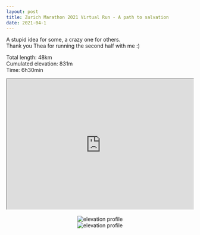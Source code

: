 ```yaml
---
layout: post
title: Zurich Marathon 2021 Virtual Run - A path to salvation
date: 2021-04-1
---
```



A stupid idea for some, a crazy one for others.<br />
Thank you Thea for running the second half with me :)

Total length: 48km <br />
Cumulated elevation: 831m <br />
Time: 6h30min <br />

<div class="map-responsive">
<iframe src="https://www.google.com/maps/d/embed?mid=1PnUUjPr-AfY5bNqy5iI3z-7_RNkbR4FY" width="640" height="480"></iframe>
</div>
<br />
<div class="img-responsive">
<img src="{{site.baseurl}}/assets/profile2.svg" alt="elevation profile" />
</div>
<div class="img-responsive">
<img src="{{site.baseurl}}/assets/profile4.svg" alt="elevation profile" />
</div>
<style>
.map-responsive{
  overflow:hidden;
  padding-bottom:70%;
  position:relative;
  height:0;
}
.map-responsive iframe{
  left:0;
  top:0;
  height:100%;
  width:100%;
  position:absolute;
}
.img-responsive{
  max-width: 100%;
  height: auto;
  text-align:center;
  overflow:hidden;
}
img {
    max-width: 100%;
    height: auto;
}
</style>




